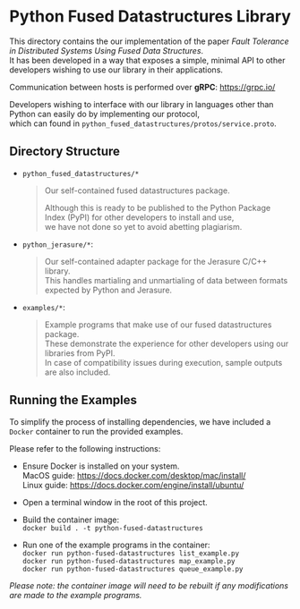 # Python Fused Datastructures Library

This directory contains the our implementation of the paper _Fault Tolerance in Distributed Systems Using Fused Data Structures_.  
It has been developed in a way that exposes a simple, minimal API to other developers wishing to use our library in their applications.

Communication between hosts is performed over **gRPC**: https://grpc.io/

Developers wishing to interface with our library in languages other than Python can easily do by implementing our protocol,  
which can found in `python_fused_datastructures/protos/service.proto`.

## Directory Structure

- `python_fused_datastructures/*`

  > Our self-contained fused datastructures package.
  >
  > Although this is ready to be published to the Python Package Index (PyPI) for other developers to install and use,  
  > we have not done so yet to avoid abetting plagiarism.

- `python_jerasure/*`:

  > Our self-contained adapter package for the Jerasure C/C++ library.  
  > This handles martialing and unmartialing of data between formats expected by Python and Jerasure.

- `examples/*`:

  > Example programs that make use of our fused datastructures package.  
  > These demonstrate the experience for other developers using our libraries from PyPI.  
  > In case of compatibility issues during execution, sample outputs are also included.

## Running the Examples

To simplify the process of installing dependencies, we have included a `Docker` container to run the provided examples.

Please refer to the following instructions:

- Ensure Docker is installed on your system.  
  MacOS guide: https://docs.docker.com/desktop/mac/install/  
  Linux guide: https://docs.docker.com/engine/install/ubuntu/

- Open a terminal window in the root of this project.
- Build the container image:  
  `docker build . -t python-fused-datastructures`

- Run one of the example programs in the container:  
  `docker run python-fused-datastructures list_example.py`  
  `docker run python-fused-datastructures map_example.py`  
  `docker run python-fused-datastructures queue_example.py`

_Please note: the container image will need to be rebuilt if any modifications are made to the example programs._
